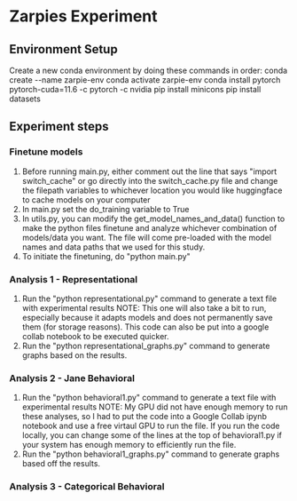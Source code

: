 # Zarpies Experiment

## Environment Setup
Create a new conda environment by doing these commands in order:
conda create --name zarpie-env
conda activate zarpie-env
conda install pytorch pytorch-cuda=11.6 -c pytorch -c nvidia
pip install minicons
pip install datasets

## Experiment steps

### Finetune models
1. Before running main.py, either comment out the line that says "import switch_cache"
or go directly into the switch_cache.py file and change the filepath variables to 
whichever location you would like huggingface to cache models on your computer
2. In main.py set the do_training variable to True
3. In utils.py, you can modify the get_model_names_and_data() function to make the
python files finetune and analyze whichever combination of models/data you want.
The file will come pre-loaded with the model names and data paths that we used for this
study.
4. To initiate the finetuning, do "python main.py"

### Analysis 1 - Representational
1. Run the "python representational.py" command to generate a text file with experimental results
NOTE: This one will also take a bit to run, especially because it adapts models and does not permanently
save them (for storage reasons). This code can also be put into a google collab notebook to be executed
quicker.
2. Run the "python representational_graphs.py" command to generate graphs based on the results.

### Analysis 2 - Jane Behavioral
1. Run the "python behavioral1.py" command to generate a text file with experimental results
NOTE: My GPU did not have enough memory to run these analyses, so I had to put the code
into a Google Collab ipynb notebook and use a free virtaul GPU to run the file.
If you run the code locally, you can change some of the lines at the top of behavioral1.py
if your system has enough memory to efficiently run the file.
2. Run the "python behavioral1_graphs.py" command to generate graphs based off the results.


### Analysis 3 - Categorical Behavioral